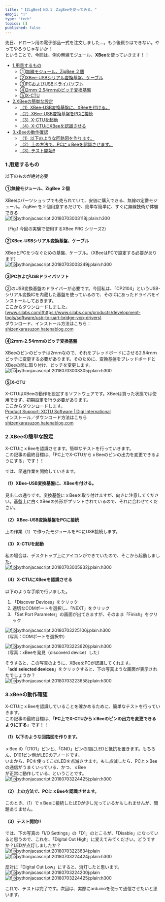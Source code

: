 ```yaml
---
title: "【ZigBee】NO.1　ZigBeeを使ってみる。"
emoji: "🤖"
type: "tech"
topics: []
published: false
---
```


先日、ドローン用の電子部品一式を注文しました...。もう後戻りはできない。やってやろうじゃないか！  
ということで、今回は、例の無線モジュール、**XBee**を使っていきます！！

* [1.用意するもの](#1用意するもの)  
   * [➀無線モジュール、ZigBee ２個](#無線モジュールZigBee２個)  
   * [②XBee-USBシリアル変換基盤、ケーブル](#XBee-USBシリアル変換基盤ケーブル)  
   * [③PCおよびUSBドライバソフト](#PCおよびUSBドライバソフト)  
   * [④2ｍｍ-2.54ｍｍのピッチ変換基盤](#2ｍｍ-254ｍｍのピッチ変換基盤)  
   * [⑤X-CTU](#X-CTU)
* [2.XBeeの簡単な設定](#2XBeeの簡単な設定)  
   * [（1）XBee-USB変換基盤に、XBeeを付ける。](#1XBee-USB変換基盤にXBeeを付ける)  
   * [（2）XBee-USB変換基盤をPCに接続](#2XBee-USB変換基盤をPCに接続)  
   * [（3）X-CTUを起動](#3X-CTUを起動)  
   * [（4）X-CTUにXBeeを認識させる](#4X-CTUにXBeeを認識させる)
* [3.xBeeの動作確認](#3xBeeの動作確認)  
   * [（1）以下のような回路図を作ります。](#1以下のような回路図を作ります)  
   * [（2）上の方法で、PCにｘBeeを認識させます。](#2上の方法でPCにｘBeeを認識させます)  
   * [（3）テスト開始!!](#3テスト開始)

### 1.用意するもの

以下のものが絶対必要

#### ➀無線モジュール、ZigBee ２個

XBeeはパーツショップでも売られていて、安価に購入できる、無線の定番モジュール。ZigBee を２個用意するだけで、簡単な簡単に、すぐに無線技術が体験できる  
![f:id:pythonjacascript:20180703003118j:plain:h300](/images/ppythonjacascript2018070320180703003118.jpg "f:id:pythonjacascript:20180703003118j:plain:h300")

（Fig.1 今回の実験で使用するXBee PRO シリーズ2）

#### ②XBee-USBシリアル変換基盤、ケーブル

XBeeとPCをつなぐための基盤、ケーブル。（XBeeはPCで設定する必要があります）  
![f:id:pythonjacascript:20180703003249j:plain:h300](/images/ppythonjacascript2018070320180703003249.jpg "f:id:pythonjacascript:20180703003249j:plain:h300")

#### ③PCおよびUSBドライバソフト

②のUSB変換基盤のドライバーが必要です。今回私は、「CP2104」というUSB-シリアル変換ICを内蔵した基盤を使っているので、そのICにあったドライバをインストールしておきます。  
ここからダウンロードしました。  
[www.silabs.com](https://www.silabs.com/products/development-tools/software/usb-to-uart-bridge-vcp-drivers)  
ダウンロード、インストール方法はこちら：  
[shizenkarasuzon.hatenablog.com](https://shizenkarasuzon.hatenablog.com/entry/2018/07/03/011800)

#### ④2ｍｍ-2.54ｍｍのピッチ変換基盤

XBeeのピンのピッチは2ｍｍなので、それをブレッドボードにさせる2.54ｍｍピッチに変更する必要があります。そのために、変換基盤をブレッドボードとXBeeの間に取り付け、ピッチを変更します。  
![f:id:pythonjacascript:20180703003305j:plain:h300](/images/ppythonjacascript2018070320180703003305.jpg "f:id:pythonjacascript:20180703003305j:plain:h300")

#### ⑤X-CTU

X-CTUはXBeeの動作を設定するソフトウェアです。XBeeは買った状態では使用できず、初期設定を行う必要があります。  
ここからダウンロードします。  
[Product Support: XCTU Software | Digi International](https://www.digi.com/support/productdetail?pid=3352)  
インストール／ダウンロード方法はこちら  
[shizenkarasuzon.hatenablog.com](https://shizenkarasuzon.hatenablog.com/entry/2018/07/03/011800)

### 2.XBeeの簡単な設定

X-CTUにｘBeeを認識させます。簡単なテストを行っていきます。  
この記事の最終目標は、「PC上でX-CTUからｘBeeのピンの出力を変更できるようにする」です！！

では、早速作業を開始していきます。

#### （1）XBee-USB変換基盤に、XBeeを付ける。

見出しの通りです。変換基盤にｘBeeを取り付けますが、向きに注意してください。基盤上に白くXBeeの外形がプリントされているので、それに合わせてください。  
  
#### （2）XBee-USB変換基盤をPCに接続

上の作業（1）で作ったモジュールをPCにUSB接続します。  
  
#### （3）X-CTUを起動

私の場合は、デスクトップ上にアイコンができていたので、そこから起動しました。  
![f:id:pythonjacascript:20180703005932j:plain:h300](/images/ppythonjacascript2018070320180703005932.jpg "f:id:pythonjacascript:20180703005932j:plain:h300")

#### （4）X-CTUにXBeeを認識させる

以下のような手順で行いました。

1. 「Discover Devices」をクリック
2. 適切なCOMポートを選択し、「NEXT」をクリック
3. 「Set Port Parameter」の画面が出てきますが、そのまま「Finish」をクリック

![f:id:pythonjacascript:20180703225106j:plain:h300](/images/ppythonjacascript2018070320180703225106.jpg "f:id:pythonjacascript:20180703225106j:plain:h300")  
（写真：COMポートを選択中）

![f:id:pythonjacascript:20180703223620j:plain:h300](/images/ppythonjacascript2018070320180703223620.jpg "f:id:pythonjacascript:20180703223620j:plain:h300")  
（写真：xBeeを発見（discoverd device）した）

そうすると、この写真のように、XBeeをPCが認識してくれます。  
「**add selected devices**」をクリックすると、下の写真ような画面が表示されたでしょうか？  
![f:id:pythonjacascript:20180703223658j:plain:h300](/images/ppythonjacascript2018070320180703223658.jpg "f:id:pythonjacascript:20180703223658j:plain:h300")

  
### 3.xBeeの動作確認

X-CTUにｘBeeを認識していることを確かめるために、簡単なテストを行っていきます。  
この記事の最終目標は、「**PC上でX-CTUからｘBeeのピンの出力を変更できるようにする**」です！！

#### （1）以下のような回路図を作ります。

ｘBee の「D1O1」ピンと、「GND」ピンの間にLEDと抵抗を置きます。もちろん、D101ピン側がLEDのアノードです。  
いまから、PCを使ってこのLEDを点滅させます。もし点滅したら、PCとｘBeeの通信がうまくいっている、かつ、ｘBee  
が正常に動作している、ということです。  
![f:id:pythonjacascript:20180703224425j:plain:h300](/images/ppythonjacascript2018070320180703224425.jpg "f:id:pythonjacascript:20180703224425j:plain:h300")

#### （2）上の方法で、PCにｘBeeを認識させます。

このとき、（1）でｘBeeに接続したLEDが少し光っているかもしれませんが、問題ありません。  
  
#### （3）テスト開始!!

では、下の写真の「I/O Settings」の「D1」のところが、「Disable」になっていると思うので、これを、「Digital Out High」に変えてみてください。どうですか？LEDが点灯しましたか？  
![f:id:pythonjacascript:20180703223634j:plain](/images/ppythonjacascript2018070320180703223634.jpg "f:id:pythonjacascript:20180703223634j:plain")  
![f:id:pythonjacascript:20180703224424j:plain:h300](/images/ppythonjacascript2018070320180703224424.jpg "f:id:pythonjacascript:20180703224424j:plain:h300")

反対に「Digital Out Low」にすると、消灯したと思います。  
![f:id:pythonjacascript:20180703224200j:plain](/images/ppythonjacascript2018070320180703224200.jpg "f:id:pythonjacascript:20180703224200j:plain")  
![f:id:pythonjacascript:20180703224425j:plain:h300](/images/ppythonjacascript2018070320180703224425.jpg "f:id:pythonjacascript:20180703224425j:plain:h300")

これで、テストは完了です。次回は、実際にarduinoを使って通信させたいと思います。